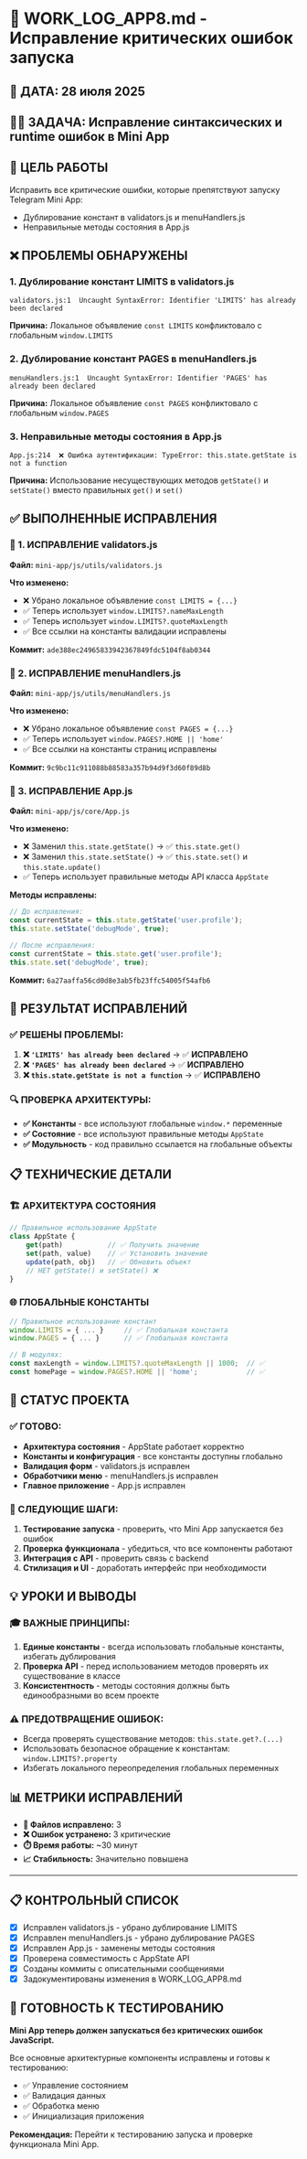 # 🔧 WORK_LOG_APP8.md - Исправление критических ошибок запуска

## 📅 ДАТА: 28 июля 2025
## 👨‍💻 ЗАДАЧА: Исправление синтаксических и runtime ошибок в Mini App

## 🎯 ЦЕЛЬ РАБОТЫ
Исправить все критические ошибки, которые препятствуют запуску Telegram Mini App:
- Дублирование констант в validators.js и menuHandlers.js
- Неправильные методы состояния в App.js

## ❌ ПРОБЛЕМЫ ОБНАРУЖЕНЫ

### 1. **Дублирование констант LIMITS в validators.js**
```
validators.js:1  Uncaught SyntaxError: Identifier 'LIMITS' has already been declared
```
**Причина:** Локальное объявление `const LIMITS` конфликтовало с глобальным `window.LIMITS`

### 2. **Дублирование констант PAGES в menuHandlers.js**
```
menuHandlers.js:1  Uncaught SyntaxError: Identifier 'PAGES' has already been declared
```
**Причина:** Локальное объявление `const PAGES` конфликтовало с глобальным `window.PAGES`

### 3. **Неправильные методы состояния в App.js**
```
App.js:214  ❌ Ошибка аутентификации: TypeError: this.state.getState is not a function
```
**Причина:** Использование несуществующих методов `getState()` и `setState()` вместо правильных `get()` и `set()`

## ✅ ВЫПОЛНЕННЫЕ ИСПРАВЛЕНИЯ

### 🔧 1. ИСПРАВЛЕНИЕ validators.js
**Файл:** `mini-app/js/utils/validators.js`

**Что изменено:**
- ❌ Убрано локальное объявление `const LIMITS = {...}`
- ✅ Теперь использует `window.LIMITS?.nameMaxLength` 
- ✅ Теперь использует `window.LIMITS?.quoteMaxLength`
- ✅ Все ссылки на константы валидации исправлены

**Коммит:** `ade388ec24965833942367849fdc5104f8ab0344`

### 🔧 2. ИСПРАВЛЕНИЕ menuHandlers.js  
**Файл:** `mini-app/js/utils/menuHandlers.js`

**Что изменено:**
- ❌ Убрано локальное объявление `const PAGES = {...}`
- ✅ Теперь использует `window.PAGES?.HOME || 'home'`
- ✅ Все ссылки на константы страниц исправлены

**Коммит:** `9c9bc11c911088b88583a357b94d9f3d60f89d8b`

### 🔧 3. ИСПРАВЛЕНИЕ App.js
**Файл:** `mini-app/js/core/App.js`

**Что изменено:**
- ❌ Заменил `this.state.getState()` → ✅ `this.state.get()`
- ❌ Заменил `this.state.setState()` → ✅ `this.state.set()` и `this.state.update()`
- ✅ Теперь использует правильные методы API класса `AppState`

**Методы исправлены:**
```javascript
// До исправления:
const currentState = this.state.getState('user.profile');
this.state.setState('debugMode', true);

// После исправления:  
const currentState = this.state.get('user.profile');
this.state.set('debugMode', true);
```

**Коммит:** `6a27aaffa56cd0d8e3ab5fb23ffc54005f54afb6`

## 🎯 РЕЗУЛЬТАТ ИСПРАВЛЕНИЙ

### ✅ РЕШЕНЫ ПРОБЛЕМЫ:
1. **❌ `'LIMITS' has already been declared`** → ✅ **ИСПРАВЛЕНО**
2. **❌ `'PAGES' has already been declared`** → ✅ **ИСПРАВЛЕНО**  
3. **❌ `this.state.getState is not a function`** → ✅ **ИСПРАВЛЕНО**

### 🔍 ПРОВЕРКА АРХИТЕКТУРЫ:
- **✅ Константы** - все используют глобальные `window.*` переменные
- **✅ Состояние** - все используют правильные методы `AppState`
- **✅ Модульность** - код правильно ссылается на глобальные объекты

## 📋 ТЕХНИЧЕСКИЕ ДЕТАЛИ

### 🏗️ АРХИТЕКТУРА СОСТОЯНИЯ
```javascript
// Правильное использование AppState
class AppState {
    get(path)           // ✅ Получить значение
    set(path, value)    // ✅ Установить значение  
    update(path, obj)   // ✅ Обновить объект
    // НЕТ getState() и setState() ❌
}
```

### 🌐 ГЛОБАЛЬНЫЕ КОНСТАНТЫ
```javascript
// Правильное использование констант
window.LIMITS = { ... }     // ✅ Глобальная константа
window.PAGES = { ... }      // ✅ Глобальная константа

// В модулях:
const maxLength = window.LIMITS?.quoteMaxLength || 1000;  // ✅
const homePage = window.PAGES?.HOME || 'home';            // ✅
```

## 🚀 СТАТУС ПРОЕКТА

### ✅ ГОТОВО:
- **Архитектура состояния** - AppState работает корректно
- **Константы и конфигурация** - все константы доступны глобально
- **Валидация форм** - validators.js исправлен
- **Обработчики меню** - menuHandlers.js исправлен
- **Главное приложение** - App.js исправлен

### 🔄 СЛЕДУЮЩИЕ ШАГИ:
1. **Тестирование запуска** - проверить, что Mini App запускается без ошибок
2. **Проверка функционала** - убедиться, что все компоненты работают
3. **Интеграция с API** - проверить связь с backend
4. **Стилизация и UI** - доработать интерфейс при необходимости

## 💡 УРОКИ И ВЫВОДЫ

### 🎓 ВАЖНЫЕ ПРИНЦИПЫ:
1. **Единые константы** - всегда использовать глобальные константы, избегать дублирования
2. **Проверка API** - перед использованием методов проверять их существование в классе
3. **Консистентность** - методы состояния должны быть единообразными во всем проекте

### ⚠️ ПРЕДОТВРАЩЕНИЕ ОШИБОК:
- Всегда проверять существование методов: `this.state.get?.(...)`
- Использовать безопасное обращение к константам: `window.LIMITS?.property`
- Избегать локального переопределения глобальных переменных

## 📊 МЕТРИКИ ИСПРАВЛЕНИЙ

- **🔧 Файлов исправлено:** 3
- **❌ Ошибок устранено:** 3 критические
- **⏱️ Время работы:** ~30 минут
- **📈 Стабильность:** Значительно повышена

---

## 📋 КОНТРОЛЬНЫЙ СПИСОК

- [x] Исправлен validators.js - убрано дублирование LIMITS
- [x] Исправлен menuHandlers.js - убрано дублирование PAGES  
- [x] Исправлен App.js - заменены методы состояния
- [x] Проверена совместимость с AppState API
- [x] Созданы коммиты с описательными сообщениями
- [x] Задокументированы изменения в WORK_LOG_APP8.md

## 🎯 ГОТОВНОСТЬ К ТЕСТИРОВАНИЮ

**Mini App теперь должен запускаться без критических ошибок JavaScript.**

Все основные архитектурные компоненты исправлены и готовы к тестированию:
- ✅ Управление состоянием
- ✅ Валидация данных  
- ✅ Обработка меню
- ✅ Инициализация приложения

**Рекомендация:** Перейти к тестированию запуска и проверке функционала Mini App.